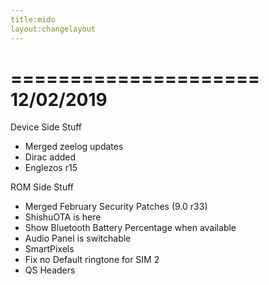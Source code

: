 ```yaml
---
title:mido
layout:changelayout
---
```

=====================
    12/02/2019
=====================

Device Side Stuff
* Merged zeelog updates
* Dirac added
* Englezos r15

ROM Side Stuff
* Merged February Security Patches (9.0 r33)
* ShishuOTA is here
* Show Bluetooth Battery Percentage when available
* Audio Panel is switchable
* SmartPixels
* Fix no Default ringtone for SIM 2
* QS Headers
